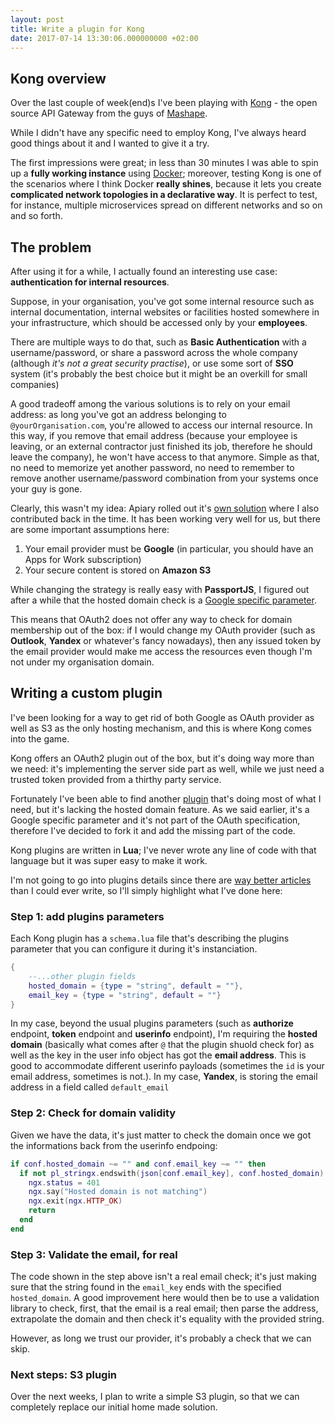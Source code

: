 ```yaml
---
layout: post
title: Write a plugin for Kong
date: 2017-07-14 13:30:06.000000000 +02:00
---
```


## Kong overview

Over the last couple of week(end)s I've been playing with [Kong](https://getkong.org) - the open
source API Gateway from the guys of [Mashape](https://mashape.com).

While I didn't have any specific need to employ Kong, I've always heard good things about it
and I wanted to give it a try.

The first impressions were great; in less than 30 minutes I was able to spin up a **fully working
instance** using [Docker](https://docker.com); moreover, testing Kong is one of the scenarios where
I think Docker **really shines**, because it lets you create **complicated network topologies in a
declarative way**. It is perfect to test, for instance, multiple microservices spread on different
networks and so on and so forth.

## The problem

After using it for a while, I actually found an interesting use case: **authentication for internal
resources**.

Suppose, in your organisation, you've got some internal resource such as internal documentation,
internal websites or facilities hosted somewhere in your infrastructure, which should be accessed
only by your **employees**.

There are multiple ways to do that, such as **Basic Authentication** with a username/password, or share
a password across the whole company (although _it's not a great security practise_), or use some sort
of **SSO** system (it's probably the best choice but it might be an overkill for small companies)

A good tradeoff among the various solutions is to rely on your email address: as long you've got an address
belonging to `@yourOrganisation.com`, you're allowed to access our internal resource. In this way,
if you remove that email address (because your employee is leaving, or an external contractor just
finished its job, therefore he should leave the company), he won't have access to that anymore.
Simple as that, no need to memorize yet another password, no need to remember to remove another
username/password combination from your systems once your guy is gone.

Clearly, this wasn't my idea: Apiary rolled out it's [own solution](https://github.com/apiaryio/protected-s3)
where I also contributed back in the time. It has been working very well for us, but there are some important
assumptions here:

1. Your email provider must be **Google** (in particular, you should have an Apps for Work subscription)
2. Your secure content is stored on **Amazon S3**

While changing the strategy is really easy with **PassportJS**, I figured out after a while that the
hosted domain check is a [Google specific parameter](https://github.com/jaredhanson/passport-google-oauth2/blob/b94efe85b368f0d52940949eaf304cae15ed4647/lib/strategy.js#L159).

This means that OAuth2 does not offer any way to check for domain membership out of the box: if I would
change my OAuth provider (such as **Outlook**, **Yandex** or whatever's fancy nowadays), then any issued
token by the email provider would make me access the resources even though I'm not under my organisation domain.

## Writing a custom plugin

I've been looking for a way to get rid of both Google as OAuth provider as well as S3 as the only
hosting mechanism, and this is where Kong comes into the game.

Kong offers an OAuth2 plugin out of the box, but it's doing way more than we need: it's implementing
the server side part as well, while we just need a trusted token provided from a thirthy party service.

Fortunately I've been able to find another [plugin](https://github.com/mogui/kong-external-oauth) that's
doing most of what I need, but it's lacking the hosted domain feature. As we said earlier, it's a
Google specific parameter and it's not part of the OAuth specification, therefore
I've decided to fork it and add the missing part of the code.

Kong plugins are written in **Lua**; I've never wrote any line of code with that language but it
was super easy to make it work.

I'm not going to go into plugins details since there are [way better articles](http://streamdata.io/blog/developing-an-helloworld-kong-plugin/) than I could ever write, so I'll
simply highlight what I've done here:

### Step 1: add plugins parameters

Each Kong plugin has a `schema.lua` file that's describing the plugins parameter that you can configure
it during it's instanciation.

```lua
{
    --...other plugin fields
    hosted_domain = {type = "string", default = ""},
    email_key = {type = "string", default = ""}
}
```

In my case, beyond the usual plugins parameters (such as **authorize** endpoint, **token** endpoint and **userinfo**
endpoint), I'm requiring the **hosted domain** (basically what comes after `@` that the plugin shuold
check for) as well as the key in the user info object has got the **email address**. This is good to
accommodate different userinfo payloads (sometimes the `id` is your email address, sometimes is not.).
In my case, **Yandex**, is storing the email address in a field called `default_email`

### Step 2: Check for domain validity

Given we have the data, it's just matter to check the domain once we got the informations back from the
userinfo endpoing:

```lua
if conf.hosted_domain ~= "" and conf.email_key ~= "" then
  if not pl_stringx.endswith(json[conf.email_key], conf.hosted_domain) then
    ngx.status = 401
    ngx.say("Hosted domain is not matching")
    ngx.exit(ngx.HTTP_OK)
    return
  end
end

```

### Step 3: Validate the email, for real

The code shown in the step above isn't a real email check; it's just making sure that the string
found in the `email_key` ends with the specified `hosted_domain`. A good improvement here would
then be to use a validation library to check, first, that the email is a real email; then parse
the address, extrapolate the domain and then check it's equality with the provided string.

However, as long we trust our provider, it's probably a check that we can skip.

### Next steps: S3 plugin

Over the next weeks, I plan to write a simple S3 plugin, so that we can completely replace our
initial home made solution.
